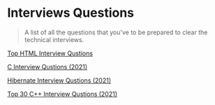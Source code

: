 # Interviews Questions
> A list of all the questions that you've to be prepared to clear the technical interviews.

[Top HTML Interview Qustions](https://www.interviewbit.com/html-interview-questions/)

[C Interview Qustions (2021)](https://www.interviewbit.com/c-interview-questions/)

[Hibernate Interview Qustions (2021)](https://www.interviewbit.com/hibernate-interview-questions/)

[Top 30 C++ Interview Qustions (2021)](https://www.interviewbit.com/cpp-interview-questions/)
